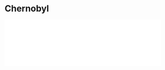 # Chernobyl

<style>
  .md-content__button {
    display: none;
  }
</style>

<div class="showcase">
  <iframe  id="showcase" src="./main.html" width="100%" scrolling="no" frameborder="0"></iframe>
</div>
<script src="../../assets/javascripts/iframe/autoheight.js"></script>
<script src="../../assets/javascripts/iframe/click.js"></script>
